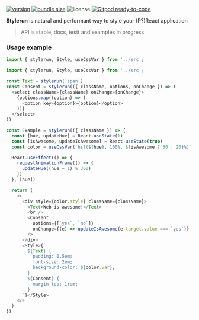 [![version](https://img.shields.io/npm/v/stylerun)](https://www.npmjs.com/package/stylerun)
[![bundle size](https://img.shields.io/bundlephobia/minzip/stylerun)](https://bundlephobia.com/result?p=stylerun)
![license](https://img.shields.io/github/license/artalar/reatom)
[![Gitpod ready-to-code](https://img.shields.io/badge/Gitpod-ready--to--code-blue?logo=gitpod)](https://gitpod.io/#https://github.com/artalar/stylerun)

**Stylerun** is natural and performant way to style your (P?)React application

> API is stable, docs, testt and examples in progress

### Usage example

```js
import { stylerun, Style, useCssVar } from '../src';

import { stylerun, Style, useCssVar } from '../src';

const Text = stylerun(`span`)
const Consent = stylerun(({ className, options, onChange }) => (
  <select className={className} onChange={onChange}>
    {options.map((option) => (
      <option key={option}>{option}</option>
    ))}
  </select>
))

const Example = stylerun(({ className }) => {
  const [hue, updateHue] = React.useState(1)
  const [isAwesome, updateIsAwesome] = React.useState(true)
  const color = useCssVar(`hsl(${hue}, 100%, ${isAwesome ? 50 : 20}%)`, `color`)

  React.useEffect(() => {
    requestAnimationFrame(() => {
      updateHue((hue + 1) % 360)
    })
  }, [hue])

  return (
    <>
      <div style={color.style} className={className}>
        <Text>Web is awesome!</Text>
        <br />
        <Consent
          options={[`yes`, `no`]}
          onChange={(e) => updateIsAwesome(e.target.value === `yes`)}
        />
      </div>
      <Style>{`
        ${Text} {
          padding: 0.5em;
          font-size: 2em;
          background-color: ${color.var};
        }
        ${Consent} {
          margin-top: 1rem;
        }
      `}</Style>
    </>
  )
})
```